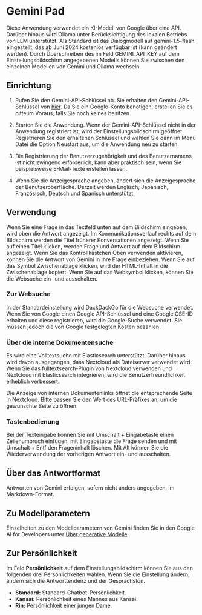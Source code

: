 # Gemini Pad

 Diese Anwendung verwendet ein KI-Modell von Google über eine API.
Darüber hinaus wird Ollama unter Berücksichtigung des lokalen Betriebs von LLM unterstützt.
Als Standard ist das Dialogmodell auf gemini-1.5-flash eingestellt, das ab Juni 2024 kostenlos verfügbar ist (kann geändert werden).
Durch Überschreiben des im Feld GEMINI_API_KEY auf dem Einstellungsbildschirm angegebenen Modells können Sie zwischen den einzelnen Modellen von Gemini und Ollama wechseln.

## Einrichtung

1. Rufen Sie den Gemini-API-Schlüssel ab.
Sie erhalten den Gemini-API-Schlüssel von [hier](https://aistudio.google.com/app/prompts/new_freeform).
Da Sie ein Google-Konto benötigen, erstellen Sie es bitte im Voraus, falls Sie noch keines besitzen.

2. Starten Sie die Anwendung. Wenn der Gemini-API-Schlüssel nicht in der Anwendung registriert ist, wird der Einstellungsbildschirm geöffnet. Registrieren Sie den erhaltenen Schlüssel und wählen Sie dann im Menü Datei die Option Neustart aus, um die Anwendung neu zu starten.

3. Die Registrierung der Benutzerzugehörigkeit und des Benutzernamens ist nicht zwingend erforderlich, kann aber praktisch sein, wenn Sie beispielsweise E-Mail-Texte erstellen lassen.

4. Wenn Sie die Anzeigesprache angeben, ändert sich die Anzeigesprache der Benutzeroberfläche. Derzeit werden Englisch, Japanisch, Französisch, Deutsch und Spanisch unterstützt.

## Verwendung

Wenn Sie eine Frage in das Textfeld unten auf dem Bildschirm eingeben, wird oben die Antwort angezeigt.
Im Kommunikationsverlauf rechts auf dem Bildschirm werden die Titel früherer Konversationen angezeigt. Wenn Sie auf einen Titel klicken, werden Frage und Antwort auf dem Bildschirm angezeigt.
Wenn Sie das Kontrollkästchen Oben verwenden aktivieren, können Sie die Antwort von Gemini in Ihre Frage einbeziehen.
Wenn Sie auf das Symbol Zwischenablage klicken, wird der HTML-Inhalt in die Zwischenablage kopiert.
Wenn Sie auf das Websymbol klicken, können Sie die Websuche ein- und ausschalten.

### Zur Websuche

In der Standardeinstellung wird DackDackGo für die Websuche verwendet.
Wenn Sie von Google einen Google API-Schlüssel und eine Google CSE-ID erhalten und diese registrieren, wird die Google-Suche verwendet. Sie müssen jedoch die von Google festgelegten Kosten bezahlen.

### Über die interne Dokumentensuche

Es wird eine Volltextsuche mit Elasticsearch unterstützt.
Darüber hinaus wird davon ausgegangen, dass Nextcloud als Dateiserver verwendet wird. Wenn Sie das fulltextsearch-Plugin von Nextcloud verwenden und Nextcloud mit Elasticsearch integrieren, wird die Benutzerfreundlichkeit erheblich verbessert.

Die Anzeige von internen Dokumentenlinks öffnet die entsprechende Seite in Nextcloud. Bitte passen Sie den Wert des URL-Präfixes an, um die gewünschte Seite zu öffnen.

### Tastenbedienung

Bei der Texteingabe können Sie mit Umschalt + Eingabetaste einen Zeilenumbruch einfügen, mit Eingabetaste die Frage senden und mit Umschalt + Entf den Frageninhalt löschen.
Mit Alt können Sie die Wiederverwendung der vorherigen Antwort ein- und ausschalten.

## Über das Antwortformat

Antworten von Gemini erfolgen, sofern nicht anders angegeben, im Markdown-Format.

## Zu Modellparametern

Einzelheiten zu den Modellparametern von Gemini finden Sie in den Google AI for Developers unter [Über generative Modelle](https://ai.google.dev/gemini-api/docs/models/generative-models?hl=ja&_gl=1*1fu959e*_up*MQ..*_ga*MTgyNTQxNDY0NC4xNzE0MDIxNDY3*_ga_P1DBVKWT6V*MTcxNDAyMTQ2Ny4xLjAuMTcxNDAyMTg1NC4wLjAuMA..).

## Zur Persönlichkeit

Im Feld **Persönlichkeit** auf dem Einstellungsbildschirm können Sie aus den folgenden drei Persönlichkeiten wählen. Wenn Sie die Einstellung ändern, ändern sich die Antworttendenz und der Gesprächston.

* **Standard:** Standard-Chatbot-Persönlichkeit.
* **Kansai:** Persönlichkeit eines Mannes aus Kansai.
* **Rin:** Persönlichkeit einer jungen Dame.
